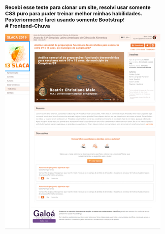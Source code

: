 <h3>Recebi esse teste para clonar um site, resolvi usar somente CSS puro para puder treinar melhor minhas habilidades. 
<br>Posteriormente farei usando somente Bootstrap!
<br>
# Frontend-Chuva

  <p><img align="center" src="img/teste.PNG" alt="Gabrieloliveiramp3" width="720px"  /></p>
